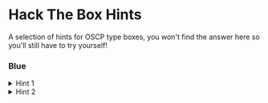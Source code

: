<h1>Hack The Box Hints</h1>

<p>
  A selection of hints for OSCP type boxes, you won't find the answer here so you'll still have to try yourself!
</p>

<h3>Blue</h3>

<details>
<summary>Hint 1</summary>
  Try using nmap scripts e.g. <b>nmap <ip> -p 139,445 --script=vuln</b>
</details>
  
<details>
  <summary>Hint 2</summary>
  Search for the exploit or vulnerability name and include Github in the search term
</details>
